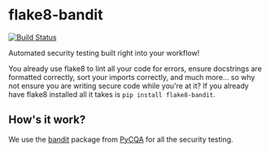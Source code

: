 # flake8-bandit
[![Build Status](https://travis-ci.org/tylerwince/flake8-bandit.svg?branch=master)](https://travis-ci.org/tylerwince/flake8-bandit)

Automated security testing built right into your workflow!

You already use flake8 to lint all your code for errors, ensure docstrings are formatted correctly, sort your imports correctly, and much more... so why not ensure you are writing secure code while you're at it? If you already have flake8 installed all it takes is `pip install flake8-bandit`.

## How's it work?

We use the [bandit](https://github.com/PyCQA/bandit) package from [PyCQA](http://meta.pycqa.org/en/latest/) for all the security testing.

